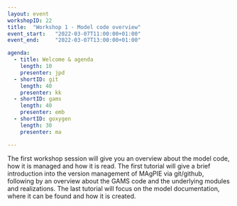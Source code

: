```yaml
---
layout: event
workshopID: 22
title:  "Workshop 1 - Model code overview"
event_start:   "2022-03-07T11:00:00+01:00"
event_end:     "2022-03-07T13:00:00+01:00"

agenda:
  - title: Welcome & agenda
    length: 10
    presenter: jpd
  - shortID: git
    length: 40
    presenter: kk
  - shortID: gams
    length: 40
    presenter: emb
  - shortID: goxygen
    length: 30
    presenter: ma

---
```


The first workshop session will give you an overview about the model code, how it is managed and how it is read. The first tutorial will give a brief introduction into the version management of MAgPIE via git/github, following by an overview about the GAMS code and the underlying modules and realizations. The last tutorial will focus on the model documentation, where it can be found and how it is created.
